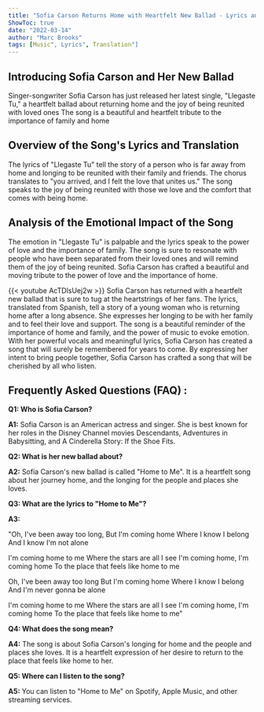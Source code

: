 ```yaml
---
title: "Sofia Carson Returns Home with Heartfelt New Ballad - Lyrics and Translation Inside!"
ShowToc: true 
date: "2022-03-14"
author: "Marc Brooks" 
tags: [Music", Lyrics", Translation"]
---
```

## Introducing Sofia Carson and Her New Ballad

Singer-songwriter Sofia Carson has just released her latest single, "Llegaste Tu," a heartfelt ballad about returning home and the joy of being reunited with loved ones The song is a beautiful and heartfelt tribute to the importance of family and home

## Overview of the Song's Lyrics and Translation

The lyrics of "Llegaste Tu" tell the story of a person who is far away from home and longing to be reunited with their family and friends. The chorus translates to "you arrived, and I felt the love that unites us." The song speaks to the joy of being reunited with those we love and the comfort that comes with being home.

## Analysis of the Emotional Impact of the Song

The emotion in "Llegaste Tu" is palpable and the lyrics speak to the power of love and the importance of family. The song is sure to resonate with people who have been separated from their loved ones and will remind them of the joy of being reunited. Sofia Carson has crafted a beautiful and moving tribute to the power of love and the importance of home.

{{< youtube AcTDlsUej2w >}} 
Sofia Carson has returned with a heartfelt new ballad that is sure to tug at the heartstrings of her fans. The lyrics, translated from Spanish, tell a story of a young woman who is returning home after a long absence. She expresses her longing to be with her family and to feel their love and support. The song is a beautiful reminder of the importance of home and family, and the power of music to evoke emotion. With her powerful vocals and meaningful lyrics, Sofia Carson has created a song that will surely be remembered for years to come. By expressing her intent to bring people together, Sofia Carson has crafted a song that will be cherished by all who listen.

## Frequently Asked Questions (FAQ) :
**Q1: Who is Sofia Carson?**

**A1:** Sofia Carson is an American actress and singer. She is best known for her roles in the Disney Channel movies Descendants, Adventures in Babysitting, and A Cinderella Story: If the Shoe Fits.

**Q2: What is her new ballad about?**

**A2:** Sofia Carson's new ballad is called "Home to Me". It is a heartfelt song about her journey home, and the longing for the people and places she loves.

**Q3: What are the lyrics to "Home to Me"?**

**A3:** 

"Oh, I've been away too long, 
But I'm coming home
Where I know I belong
And I know I'm not alone

I'm coming home to me
Where the stars are all I see
I'm coming home, I'm coming home
To the place that feels like home to me

Oh, I've been away too long
But I'm coming home
Where I know I belong
And I'm never gonna be alone

I'm coming home to me
Where the stars are all I see
I'm coming home, I'm coming home
To the place that feels like home to me"

**Q4: What does the song mean?**

**A4:** The song is about Sofia Carson's longing for home and the people and places she loves. It is a heartfelt expression of her desire to return to the place that feels like home to her.

**Q5: Where can I listen to the song?**

**A5:** You can listen to "Home to Me" on Spotify, Apple Music, and other streaming services.



